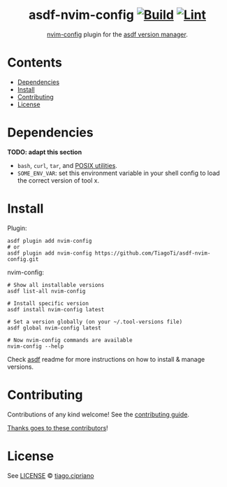 <div align="center">

# asdf-nvim-config [![Build](https://github.com/TiagoTi/asdf-nvim-config/actions/workflows/build.yml/badge.svg)](https://github.com/TiagoTi/asdf-nvim-config/actions/workflows/build.yml) [![Lint](https://github.com/TiagoTi/asdf-nvim-config/actions/workflows/lint.yml/badge.svg)](https://github.com/TiagoTi/asdf-nvim-config/actions/workflows/lint.yml)

[nvim-config](https://github.com/TiagoTi/nvim-config) plugin for the [asdf version manager](https://asdf-vm.com).

</div>

# Contents

- [Dependencies](#dependencies)
- [Install](#install)
- [Contributing](#contributing)
- [License](#license)

# Dependencies

**TODO: adapt this section**

- `bash`, `curl`, `tar`, and [POSIX utilities](https://pubs.opengroup.org/onlinepubs/9699919799/idx/utilities.html).
- `SOME_ENV_VAR`: set this environment variable in your shell config to load the correct version of tool x.

# Install

Plugin:

```shell
asdf plugin add nvim-config
# or
asdf plugin add nvim-config https://github.com/TiagoTi/asdf-nvim-config.git
```

nvim-config:

```shell
# Show all installable versions
asdf list-all nvim-config

# Install specific version
asdf install nvim-config latest

# Set a version globally (on your ~/.tool-versions file)
asdf global nvim-config latest

# Now nvim-config commands are available
nvim-config --help
```

Check [asdf](https://github.com/asdf-vm/asdf) readme for more instructions on how to
install & manage versions.

# Contributing

Contributions of any kind welcome! See the [contributing guide](contributing.md).

[Thanks goes to these contributors](https://github.com/TiagoTi/asdf-nvim-config/graphs/contributors)!

# License

See [LICENSE](LICENSE) © [tiago.cipriano](https://github.com/TiagoTi/)
